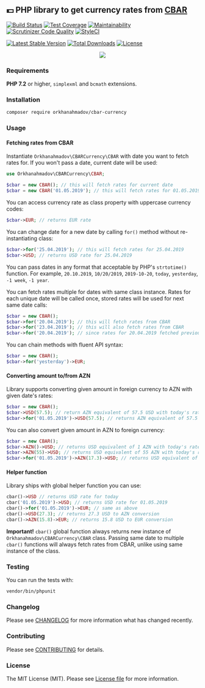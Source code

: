 ## :dollar: PHP library to get currency rates from [CBAR](https://www.cbar.az)

[![Build Status](https://travis-ci.org/orkhanahmadov/cbar-currency.svg?branch=master)](https://travis-ci.org/orkhanahmadov/cbar-currency)
[![Test Coverage](https://api.codeclimate.com/v1/badges/d5cf2c42b3f6febb6a29/test_coverage)](https://codeclimate.com/github/orkhanahmadov/cbar-currency/test_coverage)
[![Maintainability](https://api.codeclimate.com/v1/badges/d5cf2c42b3f6febb6a29/maintainability)](https://codeclimate.com/github/orkhanahmadov/cbar-currency/maintainability)
[![Scrutinizer Code Quality](https://scrutinizer-ci.com/g/orkhanahmadov/cbar-currency/badges/quality-score.png?b=master)](https://scrutinizer-ci.com/g/orkhanahmadov/cbar-currency/?branch=master)
[![StyleCI](https://github.styleci.io/repos/184592322/shield?branch=master)](https://github.styleci.io/repos/184592322)

[![Latest Stable Version](https://poser.pugx.org/orkhanahmadov/cbar-currency/version)](https://packagist.org/packages/orkhanahmadov/cbar-currency)
[![Total Downloads](https://poser.pugx.org/orkhanahmadov/cbar-currency/downloads)](https://packagist.org/packages/orkhanahmadov/cbar-currency)
[![License](https://poser.pugx.org/orkhanahmadov/cbar-currency/license)](https://packagist.org/packages/orkhanahmadov/cbar-currency)

<p align="center">
<img src="https://raw.githubusercontent.com/orkhanahmadov/cbar-currency/master/code-screenshot.png" />
</p>

### Requirements

**PHP 7.2** or higher, ``simplexml`` and ``bcmath`` extensions.

### Installation

```bash
composer require orkhanahmadov/cbar-currency
```

### Usage

#### Fetching rates from CBAR

Instantiate ``Orkhanahmadov\CBARCurrency\CBAR`` with date you want to fetch rates for. If you won't pass a date, current date will be used:

```php
use Orkhanahmadov\CBARCurrency\CBAR;

$cbar = new CBAR(); // this will fetch rates for current date
$cbar = new CBAR('01.05.2019'); // this will fetch rates for 01.05.2019
```

You can access currency rate as class property with uppercase currency codes:
```php
$cbar->EUR; // returns EUR rate
```

You can change date for a new date by calling ``for()`` method without re-instantiating class:

```php
$cbar->for('25.04.2019'); // this will fetch rates for 25.04.2019
$cbar->USD; // returns USD rate for 25.04.2019
```

You can pass dates in any format that acceptable by PHP's ``strtotime()`` function.
For example, ``20.10.2019``, ``10/20/2019``, ``2019-10-20``, ``today``, ``yesterday``, ``-1 week``, ``-1 year``.

You can fetch rates multiple for dates with same class instance. Rates for each unique date will be called once, stored rates will be used for next same date calls:

```php
$cbar = new CBAR();
$cbar->for('20.04.2019'); // this will fetch rates from CBAR
$cbar->for('23.04.2019'); // this will also fetch rates from CBAR
$cbar->for('20.04.2019'); // since rates for 20.04.2019 fetched previously, this won't fetch anything from CBAR, will use stored rates
```

You can chain methods with fluent API syntax:

```php
$cbar = new CBAR();
$cbar->for('yesterday')->EUR;
```

#### Converting amount to/from AZN

Library supports converting given amount in foreign currency to AZN with given date's rates:

```php
$cbar = new CBAR();
$cbar->USD(57.5); // return AZN equivalent of 57.5 USD with today's rates. ({USD rate for today} * 57.5)
$cbar->for('01.05.2019')->USD(57.5); // returns AZN equivalent of 57.5 USD with 01.05.2019 rates. ({USD rate for 01.05.2019} * 57.5)
```

You can also convert given amount in AZN to foreign currency:

```php
$cbar = new CBAR();
$cbar->AZN()->USD; // returns USD equivalent of 1 AZN with today's rates
$cbar->AZN(55)->USD; // returns USD equivalent of 55 AZN with today's rates
$cbar->for('01.05.2019')->AZN(17.3)->USD; // returns USD equivalent of 17.3 AZN with 01.05.2019 rates
```

#### Helper function

Library ships with global helper function you can use:

```php
cbar()->USD // returns USD rate for today
cbar('01.05.2019')->USD; // returns USD rate for 01.05.2019
cbar()->for('01.05.2019')->EUR; // same as above
cbar()->USD(27.3); // returns 27.3 USD to AZN conversion
cbar()->AZN(15.8)->EUR; // returns 15.8 USD to EUR conversion
```

**Important!** ``cbar()`` global function always returns new instance of ``Orkhanahmadov\CBARCurrency\CBAR`` class.
Passing same date to multiple ``cbar()`` functions will always fetch rates from CBAR, unlike using same instance of the class.

### Testing
You can run the tests with:

```bash
vendor/bin/phpunit
```

### Changelog
Please see [CHANGELOG](https://github.com/orkhanahmadov/cbar-currency/blob/master/CHANGELOG.md) for more information what has changed recently.

### Contributing
Please see [CONTRIBUTING](https://github.com/orkhanahmadov/cbar-currency/blob/master/CONTRIBUTING.md) for details.

### License
The MIT License (MIT). Please see [License file](https://github.com/orkhanahmadov/cbar-currency/blob/master/LICENSE.md) for more information.
